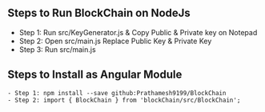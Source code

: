 ## Steps to Run BlockChain on NodeJs
  - Step 1: Run src/KeyGenerator.js & Copy Public & Private key on Notepad
  - Step 2: Open src/main.js Replace Public Key & Private Key
  - Step 3: Run src/main.js
  
  
 ## Steps to Install as Angular Module
    - Step 1: npm install --save github:Prathamesh9199/BlockChain
    - Step 2: import { BlockChain } from 'blockChain/src/BlockChain';
